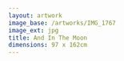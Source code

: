 ```yaml
---
layout: artwork
image_base: /artworks/IMG_1767
image_ext: jpg
title: And In The Moon
dimensions: 97 x 162cm
---
```



